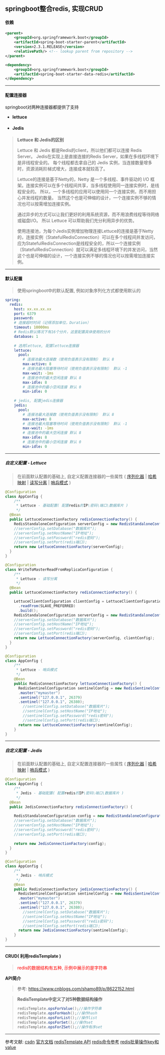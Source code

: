 ## springboot整合redis, 实现CRUD

#### 依赖

```xml
<parent>
    <groupId>org.springframework.boot</groupId>
    <artifactId>spring-boot-starter-parent</artifactId>
    <version>2.3.1.RELEASE</version>
    <relativePath/> <!-- lookup parent from repository -->
</parent>

<dependency>
    <groupId>org.springframework.boot</groupId>
    <artifactId>spring-boot-starter-data-redis</artifactId>
</dependency>
```

---

#### 配置连接器

springboot对两种连接器都提供了支持

- **lettuce**

- #### **Jedis**

> **Lettuce 和 Jedis的区别**
>
> Lettuce 和 Jedis 都是Redis的client，所以他们都可以连接 Redis Server。
> Jedis在实现上是直接连接的Redis Server，如果在多线程环境下是非线程安全的。
> 每个线程都去拿自己的 Jedis 实例，当连接数量增多时，资源消耗阶梯式增大，连接成本就较高了。
>
> Lettuce的连接是基于Netty的，Netty 是一个多线程、事件驱动的 I/O 框架。连接实例可以在多个线程间共享，当多线程使用同一连接实例时，是线程安全的。
> 所以，一个多线程的应用可以使用同一个连接实例，而不用担心并发线程的数量。
> 当然这个也是可伸缩的设计，一个连接实例不够的情况也可以按需增加连接实例。
>
> 通过异步的方式可以让我们更好的利用系统资源，而不用浪费线程等待网络或磁盘I/O。
> 所以 Lettuce 可以帮助我们充分利用异步的优势。
>
> 使用连接池，为每个Jedis实例增加物理连接Lettuce的连接是基于Netty的，连接实例（StatefulRedisConnection）可以在多个线程间并发访问，应为StatefulRedisConnection是线程安全的，所以一个连接实例（StatefulRedisConnection）就可以满足多线程环境下的并发访问，当然这个也是可伸缩的设计，一个连接实例不够的情况也可以按需增加连接实例。

---

#### 默认配置

> 使用springboot中的默认配置, 例如对象序列化方式都使用默认的

```yaml
spring:
  redis:
    host: xx.xx.xx.xx
    port: 6379
    password:
    # 连接超时时间（记得添加单位，Duration）
    timeout: 10000ms
    # Redis默认情况下有16个分片，这里配置具体使用的分片
    database: 1
    
    # 选用lettuce, 配置lettuce连接器
    lettuce:
      pool:
        # 连接池最大连接数（使用负值表示没有限制） 默认 8
        max-active: 8
        # 连接池最大阻塞等待时间（使用负值表示没有限制） 默认 -1
        max-wait: -1ms
        # 连接池中的最大空闲连接 默认 8
        max-idle: 8
        # 连接池中的最小空闲连接 默认 0
        min-idle: 0
        
    # jedis, 配置jedis连接器
    jedis:
      pool:
        # 连接池最大连接数（使用负值表示没有限制） 默认 8
        max-active: 8
        # 连接池最大阻塞等待时间（使用负值表示没有限制） 默认 -1
        max-wait: -1ms
        # 连接池中的最大空闲连接 默认 8
        max-idle: 8
        # 连接池中的最小空闲连接 默认 0
        min-idle: 0
```

---

##### 自定义配置 - Lettuce 

> 在前面默认配置的基础上, 自定义配置连接器的一些属性 ( [序列化器](https://docs.spring.io/spring-data/redis/docs/2.3.1.RELEASE/reference/html/#redis:serializer) | [哈希映射](https://docs.spring.io/spring-data/redis/docs/2.3.1.RELEASE/reference/html/#redis.hashmappers.root) | [读写分离](https://docs.spring.io/spring-data/redis/docs/2.3.1.RELEASE/reference/html/#redis:write-to-master-read-from-replica) | [哨兵模式](https://docs.spring.io/spring-data/redis/docs/2.3.1.RELEASE/reference/html/#redis:sentinel) )

```java
@Configuration
class AppConfig {
	/**
     * Lettuce - 基础配置( 配置redis的IP\密码\端口\数据库片 )
     */	
  @Bean
  public LettuceConnectionFactory redisConnectionFactory() {
	RedisStandaloneConfiguration serverConfig = new RedisStandaloneConfiguration();
    //serverConfig.setDatabase("数据库片");
    //serverConfig.setHostName("IP地址");
    //serverConfig.setPassword("redis密码");
    //serverConfig.setPort(redis端口);
    return new LettuceConnectionFactory(serverConfig);
  }
}
```

```java
@Configuration
class WriteToMasterReadFromReplicaConfiguration {
	/**
     * Lettuce - 读写分离
     */
  @Bean
  public LettuceConnectionFactory redisConnectionFactory() {

    LettuceClientConfiguration clientConfig = LettuceClientConfiguration.builder()
      .readFrom(SLAVE_PREFERRED)
      .build();
    RedisStandaloneConfiguration serverConfig = new RedisStandaloneConfiguration();
    //serverConfig.setDatabase("数据库片");
    //serverConfig.setHostName("IP地址");
    //serverConfig.setPassword("redis密码");
    //serverConfig.setPort(redis端口);
    return new LettuceConnectionFactory(serverConfig, clientConfig);
  }
}
```

```java
@Configuration
class AppConfig {
    /**
     * Lettuce - 哨兵模式
     */
    @Bean
    public RedisConnectionFactory lettuceConnectionFactory() {
      RedisSentinelConfiguration sentinelConfig = new RedisSentinelConfiguration()
      .master("mymaster")
      .sentinel("127.0.0.1", 26379)
      .sentinel("127.0.0.1", 26380);
        //sentinelConfig.setDatabase("数据库片");
        //sentinelConfig.setHostName("IP地址");
        //sentinelConfig.setPassword("redis密码");
        //sentinelConfig.setPort(redis端口);
      return new LettuceConnectionFactory(sentinelConfig);
    }
}
```

---

##### 自定义配置 - Jedis

>在前面默认配置的基础上, 自定义配置连接器的一些属性 ( [序列化器](https://docs.spring.io/spring-data/redis/docs/2.3.1.RELEASE/reference/html/#redis:serializer) | [哈希映射](https://docs.spring.io/spring-data/redis/docs/2.3.1.RELEASE/reference/html/#redis.hashmappers.root) | [哨兵模式](https://docs.spring.io/spring-data/redis/docs/2.3.1.RELEASE/reference/html/#redis:sentinel)  )

```java
@Configuration
class AppConfig {
	/**
     * Jedis - 基础配置( 配置redis的IP\密码\端口\数据库片 )
     */
  @Bean
  public JedisConnectionFactory redisConnectionFactory() {
      
    RedisStandaloneConfiguration config = new RedisStandaloneConfiguration("server", 6379);
    //serverConfig.setDatabase("数据库片");
    //serverConfig.setHostName("IP地址");
    //serverConfig.setPassword("redis密码");
    //serverConfig.setPort(redis端口);
      
    return new JedisConnectionFactory(config);
  }
}
```

```java
@Configuration
class AppConfig {
    /**
     * Jedis - 哨兵模式
     */
    @Bean
    public RedisConnectionFactory jedisConnectionFactory() {
      RedisSentinelConfiguration sentinelConfig = new RedisSentinelConfiguration()
      .master("mymaster")
      .sentinel("127.0.0.1", 26379)
      .sentinel("127.0.0.1", 26380);
        //sentinelConfig.setDatabase("数据库片");
        //sentinelConfig.setHostName("IP地址");
        //sentinelConfig.setPassword("redis密码");
        //sentinelConfig.setPort(redis端口);
      return new JedisConnectionFactory(sentinelConfig);
    }
}
```

---

#### CRUD( 利用redisTemplate )

><font color="red">redis的数据结构有五种, 示例中展示的是字符串</font>

**API简介**

> 参考: https://www.cnblogs.com/shamo89/p/8622152.html

>**RedisTemplate中定义了对5种数据结构操作**
>
>```java
>redisTemplate.opsForValue();//操作字符串
>redisTemplate.opsForHash();//操作hash
>redisTemplate.opsForList();//操作list
>redisTemplate.opsForSet();//操作set
>redisTemplate.opsForZSet();//操作有序set
>```

---


参考文献: [csdn](https://blog.csdn.net/qq_36781505/article/details/86612988?utm_medium=distribute.pc_relevant.none-task-blog-BlogCommendFromMachineLearnPai2-10.nonecase&depth_1-utm_source=distribute.pc_relevant.none-task-blog-BlogCommendFromMachineLearnPai2-10.nonecase)	[官方文档](https://docs.spring.io/spring-data/redis/docs/2.3.1.RELEASE/reference/html/#redis)  [redisTemplate API](https://www.cnblogs.com/shamo89/p/8622152.html)	[redis命令参考](http://redisdoc.com/)	[redis批量操作key和value](https://www.jianshu.com/p/d5399fca2f72)      